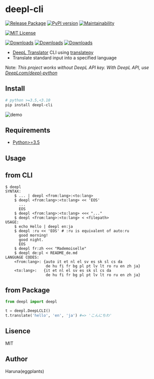# deepl-cli

[![Release Package](https://github.com/eggplants/deepl-cli/workflows/Release%20Package/badge.svg)](https://github.com/eggplants/deepl-cli/actions/runs/345738487) [![PyPI version](https://badge.fury.io/py/deepl-cli.svg)](https://badge.fury.io/py/deepl-cli)
[![Maintainability](https://api.codeclimate.com/v1/badges/a56630914df8538ca93b/maintainability)](https://codeclimate.com/github/eggplants/deepl-cli/maintainability)

[![MIT License](http://img.shields.io/badge/license-MIT-blue.svg?style=flat)](LICENSE)

[![Downloads](https://pepy.tech/badge/deepl-cli)](https://pepy.tech/project/deepl-cli) [![Downloads](https://pepy.tech/badge/deepl-cli/month)](https://pepy.tech/project/deepl-cli/month) [![Downloads](https://pepy.tech/badge/deepl-cli/week)](https://pepy.tech/project/deepl-cli/week)

- [DeepL Translator](https://www.deepl.com/translator) CLI using [translatepy](https://github.com/Animenosekai/translate)
- Translate standard input into a specified language

Note: *This project works without DeepL API key. With DeepL API, use [DeepLcom/deepl-python](https://github.com/DeepLcom/deepl-python)*

## Install

```bash
# python >=3.5,<3.10
pip install deepl-cli
```

![demo](https://i.imgur.com/mGbwqO7.png)

## Requirements

- [Python>=3.5](https://www.python.org/ftp/python)

## Usage

## from CLI

```shellsession
$ deepl
SYNTAX:
    $ ... | deepl <from:lang>:<to:lang>
    $ deepl <from:lang>:<to:lang> << 'EOS'
      ...
      EOS
    $ deepl <from:lang>:<to:lang> <<< "..."
    $ deepl <from:lang>:<to:lang> < <filepath>
USAGE:
    $ echo Hello | deepl en:ja
    $ deepl :ru << 'EOS' # :ru is equivalent of auto:ru
      good morning!
      good night.
      EOS
    $ deepl fr:zh <<< "Mademoiselle"
    $ deepl de:pl < README_de.md
LANGUAGE CODES:
    <from:lang>: {auto it et nl el sv es sk sl cs da
                  de hu fi fr bg pl pt lv lt ro ru en zh ja}
    <to:lang>:   {it et nl el sv es sk sl cs da
                  de hu fi fr bg pl pt lv lt ro ru en zh ja}
```

## from Package

```python
from deepl import deepl

t = deepl.DeepLCLI()
t.translate('hello', 'en', 'ja') #=> 'こんにちわ'
```

## Lisence

MIT

## Author

Haruna(eggplants)
